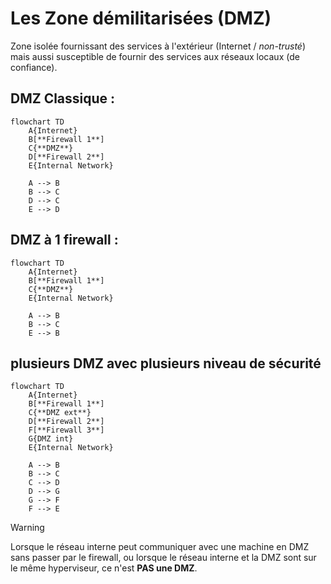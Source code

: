 # Les Zone démilitarisées (DMZ)

Zone isolée fournissant des services à l'extérieur (Internet / *non-trusté*) mais aussi susceptible de fournir des services aux réseaux locaux (de confiance).

## DMZ Classique :

```mermaid
flowchart TD
    A{Internet}
    B[**Firewall 1**]
    C{**DMZ**}
    D[**Firewall 2**]
    E{Internal Network}

    A --> B
    B --> C
    D --> C
    E --> D 
```

## DMZ à 1 firewall :

```mermaid
flowchart TD
    A{Internet}
    B[**Firewall 1**]
    C{**DMZ**}
    E{Internal Network}

    A --> B
    B --> C
    E --> B 
```

## plusieurs DMZ avec plusieurs niveau de sécurité

```mermaid
flowchart TD
    A{Internet}
    B[**Firewall 1**]
    C{**DMZ ext**}
    D[**Firewall 2**]
    F[**Firewall 3**]
    G{DMZ int}
    E{Internal Network}

    A --> B
    B --> C
    C --> D
    D --> G
    G --> F
    F --> E
```

> [!WARNING]  
> Lorsque le réseau interne peut communiquer avec une machine en DMZ sans passer par le firewall, ou lorsque le réseau interne et la DMZ sont sur le même hyperviseur, ce n'est **PAS une DMZ**.